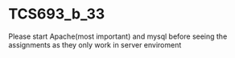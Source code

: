 # TCS693_b_33
Please start Apache(most important) and mysql before seeing the assignments as they only work in server enviroment

